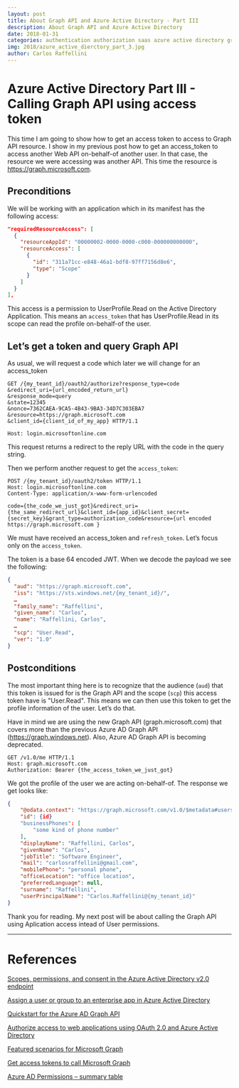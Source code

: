 ```yaml
---
layout: post
title: About Graph API and Azure Active Directory - Part III
description: About Graph API and Azure Active Directory
date: 2018-01-31
categories: authentication authorization saas azure active directory graphapi
img: 2018/azure_active_dierctory_part_3.jpg
author: Carlos Raffellini
---
```


# Azure Active Directory Part III - Calling Graph API using access token

This time I am going to show how to get an access token to access to Graph API resource. I show in my previous post how to get an access_token to access another Web API on-behalf-of another user. In that case, the resource we were accessing was another API. This time the resource is https://graph.microsoft.com.

## Preconditions

We will be working with an application which in its manifest has the following access:

  ```json
  "requiredResourceAccess": [
    {
      "resourceAppId": "00000002-0000-0000-c000-000000000000",
      "resourceAccess": [
        {
          "id": "311a71cc-e848-46a1-bdf8-97ff7156d8e6",
          "type": "Scope"
        }
      ]
    }
  ],
  ```

This access is a permission to UserProfile.Read on the Active Directory Application. This means an `access_token` that has UserProfile.Read in its scope can read the profile on-behalf-of the user.

## Let’s get a token and query Graph API

As usual, we will request a code which later we will change for an access_token

```
GET /{my_teant_id}/oauth2/authorize?response_type=code
&redirect_uri={url_encoded_return_url}
&response_mode=query
&state=12345
&nonce=7362CAEA-9CA5-4B43-9BA3-34D7C303EBA7
&resource=https://graph.microsoft.com
&client_id={client_id_of_my_app} HTTP/1.1

Host: login.microsoftonline.com
```

This request returns a redirect to the reply URL with the code in the query string.

Then we perform another request to get the `access_token`:

```
POST /{my_tenant_id}/oauth2/token HTTP/1.1
Host: login.microsoftonline.com
Content-Type: application/x-www-form-urlencoded

code={the_code_we_just_got}&redirect_uri={the_same_redirect_url}&client_id={app_id}&client_secret={secret_key}&grant_type=authorization_code&resource={url encoded https://graph.microsoft.com }
```

We must have received an access_token and `refresh_token`. Let’s focus only on the `access_token`.

The token is a base 64 encoded JWT. When we decode the payload we see the following:

```json
{
  "aud": "https://graph.microsoft.com",
  "iss": "https://sts.windows.net/{my_tenant_id}/", 
  …
  "family_name": "Raffellini",
  "given_name": "Carlos",
  "name": "Raffellini, Carlos",
  …
  "scp": "User.Read",
  "ver": "1.0"
}
```

## Postconditions

The most important thing here is to recognize that the audience (`aud`) that this token is issued for is the Graph API and the scope (`scp`) this access token have is "User.Read". This means we can then use this token to get the profile information of the user. Let’s do that.

Have in mind we are using the new Graph API (graph.microsoft.com) that covers more than the previous Azure AD Graph API (https://graph.windows.net). Also, Azure AD Graph API is becoming deprecated.

```
GET /v1.0/me HTTP/1.1
Host: graph.microsoft.com
Authorization: Bearer {the_access_token_we_just_got}
```

We got the profile of the user we are acting on-behalf-of. The response we get looks like:

```json
{
    "@odata.context": "https://graph.microsoft.com/v1.0/$metadata#users/$entity",
    "id": {id}
    "businessPhones": [
        "some kind of phone number"
    ],
    "displayName": "Raffellini, Carlos",
    "givenName": "Carlos",
    "jobTitle": "Software Engineer",
    "mail": "carlosraffellini@gmail.com",
    "mobilePhone": "personal phone",
    "officeLocation": "office location",
    "preferredLanguage": null,
    "surname": "Raffellini",
    "userPrincipalName": "Carlos.Raffellini@{my_tenant_id}"
}
```

Thank you for reading. My next post will be about calling the Graph API using Aplication access intead of User permissions.

---

# References


[Scopes, permissions, and consent in the Azure Active Directory v2.0 endpoint](https://docs.microsoft.com/en-us/azure/active-directory/develop/active-directory-v2-scopes)

[Assign a user or group to an enterprise app in Azure Active Directory](https://docs.microsoft.com/en-us/azure/active-directory/active-directory-coreapps-assign-user-azure-portal)

[Quickstart for the Azure AD Graph API](https://docs.microsoft.com/en-us/azure/active-directory/develop/active-directory-graph-api-quickstart)

[Authorize access to web applications using OAuth 2.0 and Azure Active Directory](https://docs.microsoft.com/en-us/azure/active-directory/develop/active-directory-protocols-oauth-code)

[Featured scenarios for Microsoft Graph](https://developer.microsoft.com/en-us/graph/docs/concepts/featured_scenarios)

[Get access tokens to call Microsoft Graph](https://developer.microsoft.com/en-us/graph/docs/concepts/auth_overview)

[Azure AD Permissions – summary table](http://www.cloudidentity.com/blog/2015/09/01/azure-ad-permissions-summary-table/)
